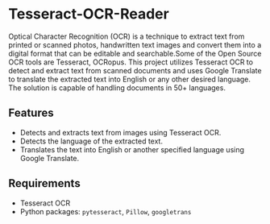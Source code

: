 # Tesseract-OCR-Reader
Optical Character Recognition (OCR) is a technique to extract text from printed or scanned photos, handwritten text images and convert them into a digital format that can be editable and searchable.Some of the Open Source OCR tools are Tesseract, OCRopus.
This project utilizes Tesseract OCR to detect and extract text from scanned documents and uses Google Translate to translate the extracted text into English or any other desired language. The solution is capable of handling documents in 50+ languages.

## Features
- Detects and extracts text from images using Tesseract OCR.
- Detects the language of the extracted text.
- Translates the text into English or another specified language using Google Translate.

## Requirements
- Tesseract OCR
- Python packages: `pytesseract`, `Pillow`, `googletrans`
